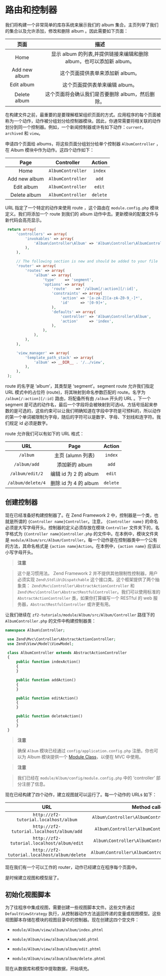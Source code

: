 # 路由和控制器

我们将构建一个非常简单的库存系统来展示我们的 album 集合。主页列举了我们的集合以及允许添加，修改和删除 album 。因此需要如下页面：

| 页面 | 描述 |
|:--:|:--:|
| Home | 显示 album 的列表,并提供链接来编辑和删除 album，也可以添加新 album。 |
| Add new album | 这个页面提供表单来添加新 album。 |
| Edit album | 这个页面提供表单来编辑 album。 |
| Delete album | 这个页面将会确认我们是否要删除 album，然后删除。 |

在构建文件之前，最重要的是要理解框架组织页面的方式。应用程序的每个页面被称为一个动作，动作被分组划分给控制器模块。因此，你通常需要将相关联的动作划分到同一个控制器。例如，一个新闻控制器或许有如下动作：`current`，`archived` 和 `view`。

申请四个页面给 albums，将这些页面分组划分给单个控制器 `AlbumController` ，在 Album 模块中作为动作。这四个动作如下：

| Page | Controller | Action |
|:--:|:--:|:--:|
| Home | `AlbumController` | `index` |
| Add new album | `AlbumController` | `add` |
| Edit album | `AlbumController` | `edit` |
| Delete album | `AlbumController` | `delete` |

URL 指定了一个特定的动作来使用 route ，这个路由在 `module.config.php` 模块定义。我们将添加一个 route 到我们的 album 动作中去。更新模块的配置文件与新代码会高亮显示。

```php
 return array(
     'controllers' => array(
         'invokables' => array(
             'Album\Controller\Album' => 'Album\Controller\AlbumController',
         ),
     ),

     // The following section is new and should be added to your file
     'router' => array(
         'routes' => array(
             'album' => array(
                 'type'    => 'segment',
                 'options' => array(
                     'route'    => '/album[/:action][/:id]',
                     'constraints' => array(
                         'action' => '[a-zA-Z][a-zA-Z0-9_-]*',
                         'id'     => '[0-9]+',
                     ),
                     'defaults' => array(
                         'controller' => 'Album\Controller\Album',
                         'action'     => 'index',
                     ),
                 ),
             ),
         ),
     ),

     'view_manager' => array(
         'template_path_stack' => array(
             'album' => __DIR__ . '/../view',
         ),
     ),
 );
```

route 的名字是 ‘album’，其类型是 ‘segment’。segment route 允许我们指定 URL 模式中的占位符 (route)，将其映射到命名参数匹配的 route。名字为 `/album[/:action][/:id]` 路由，将配备所有由 `/album` 开头的 URL 。下一个 segment 是可选的动作名，最后一个字段将会被映射到可选id。方括号括起来参数的是可选的，这些约束可以让我们明确知道在字段中字符是可预料的，所以动作的第一个单词被限制为字母，随后的字符可以是数字、字母、下划线和连字符。我们规定 id 必须是数字。

route 允许我们可以有如下的 URL 格式：

| URL | Page | Action |
|:--:|:--:|:--:|
| `/album` | 主页 (alumn 列表) | `index` |
| `/album/add` | 添加新的 album | `add` |
| `/album/edit/2` | 编辑 id 为 2 的 album | `edit` |
| `/album/delete/4` | 删除 id 为 4 的 album | `delete` |

## 创建控制器

现在已经准备好构建控制器了。在 Zend Framework 2 中，控制器是一个类，也就是所谓的 `{Controller name}Controller`。注意， `{Controller name}` 的命名必须是大写字母开头。控制器的定义必须存放在模块 `Controller` 文件夹下的，名字格式为 `{Controller name}Controller.php` 的文件中。在本例中，模块文件夹是 `module/Album/src/Album/Controller`。每一个动作是在控制器类中一个公有的方法，其命名格式是 `{action name}Action`。在本例中，`{action name}` 应该以小写字母开头。

> **注意**

> 这个是习惯用法。 Zend Framework 2 并不提供其他限制性控制器，用户必须实现 `Zend\Stdlib\Dispatchable` 这个接口类。这个框架提供了两个抽象类： `Zend\Mvc\Controller\AbstractActionController` 和 `Zend\Mvc\Controller\AbstractRestfulController`。我们可以使用标准的 `AbstractActionController` 类，如果你打算编写一个 RESTful 的 web 服务器，`AbstractRestfulController` 或许更有用。

让我们继续在 `zf2-tutorials/module/Album/src/Album/Controller` 路径下的 `AlbumController.php` 的文件中构建控制器类：

```php
namespace Album\Controller;

 use Zend\Mvc\Controller\AbstractActionController;
 use Zend\View\Model\ViewModel;

 class AlbumController extends AbstractActionController
 {
     public function indexAction()
     {
     }

     public function addAction()
     {
     }

     public function editAction()
     {
     }

     public function deleteAction()
     {
     }
 }
```

> **注意**

> 确保 `Album` 模块已经通过 `config/application.config.php` 注册。你也可以为 Album 模块提供一个 [Module Class](http://framework.zend.com/manual/current/en/modules/zend.module-manager.module-class.html#zend-module-manager-module-class)，以便在 MVC 中使用。

> **注意**

> 我们已经在 `module/Album/config/module.config.php` 中的 ‘controller’ 部分注册了信息。

现在已经构建了四个动作，建立视图就可以运行了。每一个动作的 URLs 如下：

| URL | Method called |
|:-----:|:---------------:|
| `http://zf2-tutorial.localhost/album` | `Album\Controller\AlbumController::indexAction` |
| `http://zf2-tutorial.localhost/album/add` | `Album\Controller\AlbumController::addAction` |
| `http://zf2-tutorial.localhost/album/edit` | `Album\Controller\AlbumController::editAction` |
| `http://zf2-tutorial.localhost/album/delete` | `Album\Controller\AlbumController::deleteAction` |

现在我们有一个可以工作的 router，动作已经建立在程序每个页面中。

是时候建立视图和模型层了。

## 初始化视图脚本

为了往程序中集成视图，需要创建一些视图脚本文件。这些文件通过 `DefaultViewStrategy` 执行，从控制器动作方法返回传递的变量或视图模型。这些视图脚本存储在模块的视图目录中的控制器。现在创建这四个空文件：

* `module/Album/view/album/album/index.phtml`

* `module/Album/view/album/album/add.phtml`

* `module/Album/view/album/album/edit.phtml`

* `module/Album/view/album/album/delete.phtml`

现在从数据库和模型中提取数据，开始填充。

